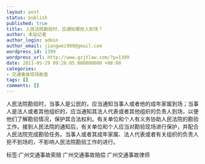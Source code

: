 ```yaml
---
layout: post
status: publish
published: true
title: 人民法院勘验时，应通知哪些人到场？
author: 本站记者
author_login: admin
author_email: jiangwei909@gmail.com
wordpress_id: 1399
wordpress_url: http://www.gzjtlaw.com/?p=1399
date: 2011-05-29 09:26:05.000000000 +08:00
categories:
- 交通事故现场勘查
tags: []
comments: []
---
```

人民法院勘验时，当事人是公民的，应当通知当事人或者他的成年家属到场；当事人是法人或者其他组织的，应当通知其法人代表或者其他组织的负责人到场，以便他们了解勘验情况，保护其合法权利。有关单位和个人有义务协助人民法院的勘验工作。接到人民法院的通知后，有关单位和个人应当对勘验现场进行保护，并配合人民法院完成勘验任务。当事人或者其成年家属、法人代表或者有关组织的负责人拒不到场的，不影响人民法院勘验工作的进行。标签:广州交通事故索赔 广州交通事故赔偿 广州交通事故律师
